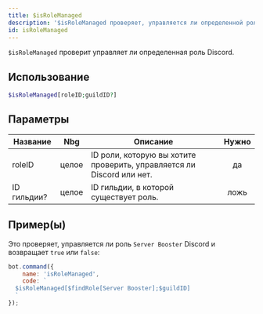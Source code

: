 ```yaml
---
title: $isRoleManaged
description: '$isRoleManaged проверяет, управляется ли определенной ролью Discord.'
id: isRoleManaged
---
```


`$isRoleManaged` проверит управляет ли определенная роль Discord.

## Использование

```php
$isRoleManaged[roleID;guildID?]
```

## Параметры

| Название    | Nbg   | Описание                                                              | Нужно |
| ----------- | ----- | --------------------------------------------------------------------- |:-----:|
| roleID      | целое | ID роли, которую вы хотите проверить, управляется ли Discord или нет. |  да   |
| ID гильдии? | целое | ID гильдии, в которой существует роль.                                | ложь  |

## Пример(ы)

Это проверяет, управляется ли роль `Server Booster` Discord и возвращает `true` или `false`:

```javascript
bot.command({
    name: 'isRoleManaged',
    code: `
  $isRoleManaged[$findRole[Server Booster];$guildID]
  `
});
```
